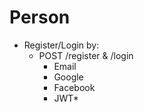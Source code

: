 # Person

- Register/Login by:
    - POST /register & /login
      - Email
      - Google
      - Facebook
      - JWT*